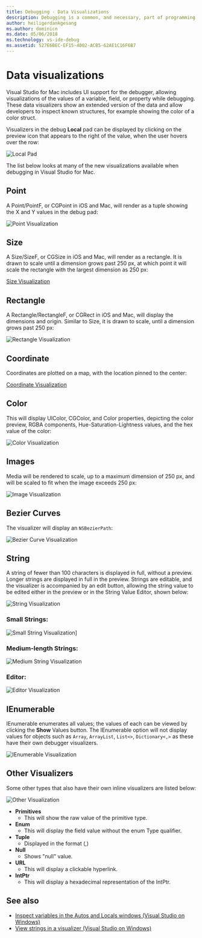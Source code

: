 ```yaml
---
title: Debugging - Data Visualizations
description: Debugging is a common, and necessary, part of programming. Visual Studio for Mac contains a whole suite of features to make debugging easy. This article looks at the different data visualizations that can be viewed when inspecting objects in the debugger.
author: heiligerdankgesang
ms.author: dominicn
ms.date: 05/06/2018
ms.technology: vs-ide-debug
ms.assetid: 527E6BEC-EF15-4002-ACB5-62AE1C16F6B7
---
```


# Data visualizations

Visual Studio for Mac includes UI support for the debugger, allowing visualizations of the values of a variable, field, or property while debugging. These data visualizers show an extended version of the data and allow developers to inspect known structures, for example showing the color of a color struct.

Visualizers in the debug  **Local** pad can be displayed by clicking on the preview icon that appears to the right of the value, when the user hovers over the row:

![Local Pad](media/data-visualizations-image9.png)

The list below looks at many of the new visualizations available when debugging in Visual Studio for Mac.

## Point
A Point/PointF, or CGPoint in iOS and Mac, will render as a tuple showing the X and Y values in the debug pad:

![Point Visualization](media/data-visualizations-image10.png)

## Size
A Size/SizeF, or CGSize in iOS and Mac, will render as a rectangle. It is drawn to scale until a dimension grows past 250 px, at which point it will scale the rectangle with the largest dimension as 250 px:

[Size Visualization](media/data-visualizations-image11.png)

## Rectangle
A Rectangle/RectangleF, or CGRect in iOS and Mac, will display the dimensions and origin. Similar to Size, it is drawn to scale, until a dimension grows past 250 px:

![Rectangle Visualization](media/data-visualizations-image12.png)

## Coordinate
Coordinates are plotted on a map, with the location pinned to the center:

[Coordinate Visualization](media/data-visualizations-image13.png)

## Color
This will display UIColor, CGColor, and Color properties, depicting the color preview, RGBA components, Hue-Saturation-Lightness values, and the hex value of the color:

![Color Visualization](media/data-visualizations-image14.png)

## Images

Media will be rendered to scale, up to a maximum dimension of 250 px, and will be scaled to fit when the image exceeds 250 px:

![Image Visualization](media/data-visualizations-image15.png)

## Bezier Curves

The visualizer will display an `NSBezierPath`:

![Bezier Curve Visualization](media/data-visualizations-image16.png)

## String

A string of fewer than 100 characters is displayed in full, without a preview. Longer strings are displayed in full in the preview. Strings are editable, and the visualizer is accompanied by an edit button, allowing the string value to be edited either in the preview or in the String Value Editor, shown below:

![String Visualization](media/data-visualizations-image17.png)

### Small Strings:
![Small String Visualization](media/data-visualizations-image18.png)]

### Medium-length Strings:
![Medium String Visualization](media/data-visualizations-image19.png)

### Editor:

![Editor Visualization](media/data-visualizations-image21.png)

## IEnumerable

IEnumerable enumerates all values; the values of each can be viewed by clicking the **Show** Values button. The IEnumerable option will not display values for objects such as `Array`, `ArrayList`, `List<>`, `Dictionary<,>` as these have their own debugger visualizers.

![IEnumerable Visualization](media/data-visualizations-image22.png)

## Other Visualizers

Some other types that also have their own inline visualizers are listed below:

![Other Visualization](media/data-visualizations-image23.png)

* **Primitives**
  * This will show the raw value of the primitive type.
* **Enum**
  * This will display the field value without the enum Type qualifier.
* **Tuple**
  * Displayed in the format (,)
* **Null**
  * Shows "null" value.
* **URL**
  * This will display a clickable hyperlink.
* **IntPtr**
  * This will display a hexadecimal representation of the IntPtr.

## See also

- [Inspect variables in the Autos and Locals windows (Visual Studio on Windows)](/visualstudio/debugger/autos-and-locals-windows)
- [View strings in a visualizer (Visual Studio on Windows)](/visualstudio/debugger/string-visualizer-dialog-box)